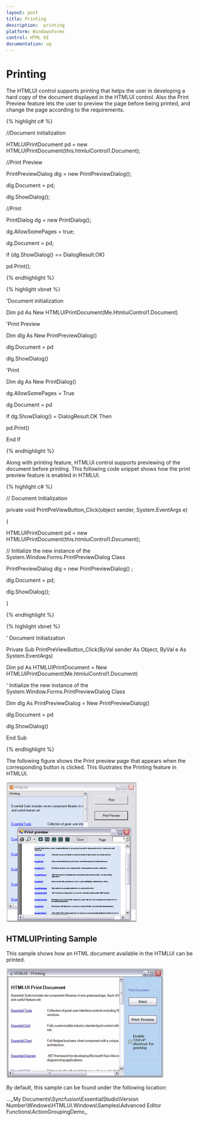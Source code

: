 ```yaml
---
layout: post
title: Printing
description:  printing
platform: WindowsForms
control: HTML UI
documentation: ug
---
```


#  Printing

The HTMLUI control supports printing that helps the user in developing a hard copy of the document displayed in the HTMLUI control. Also the Print Preview feature lets the user to preview the page before being printed, and change the page according to the requirements.



{% highlight c# %}



//Document initialization

HTMLUIPrintDocument pd = new HTMLUIPrintDocument(this.htmluiControl1.Document);



//Print Preview

PrintPreviewDialog dlg = new PrintPreviewDialog();

dlg.Document = pd;

dlg.ShowDialog();



//Print

PrintDialog dg = new PrintDialog();

dg.AllowSomePages = true;

dg.Document = pd;

if (dg.ShowDialog() == DialogResult.OK)

pd.Print();

{% endhighlight %}

{% highlight vbnet %}



'Document initialization

Dim pd As New HTMLUIPrintDocument(Me.HtmluiControl1.Document)



'Print Preview

Dim dlg As New PrintPreviewDialog()

dlg.Document = pd

dlg.ShowDialog()



'Print

Dim dg As New PrintDialog()

dg.AllowSomePages = True

dg.Document = pd

If dg.ShowDialog() = DialogResult.OK Then

pd.Print()

End If

{% endhighlight %}

Along with printing feature, HTMLUI control supports previewing of the document before printing. This following code snippet shows how the print preview feature is enabled in HTMLUI.



{% highlight c# %}



// Document Initialization

private void PrintPreViewButton_Click(object sender, System.EventArgs e)

{

  HTMLUIPrintDocument pd = new HTMLUIPrintDocument(this.htmluiControl1.Document);



  // Initialize the new instance of the System.Window.Forms.PrintPreviewDialog Class

  PrintPreviewDialog dlg = new PrintPreviewDialog() ;

  dlg.Document = pd;

  dlg.ShowDialog();

}  

{% endhighlight %}

{% highlight vbnet %}



' Document Initialization 

Private Sub PrintPreViewButton_Click(ByVal sender As Object, ByVal e As System.EventArgs)

Dim pd As HTMLUIPrintDocument = New HTMLUIPrintDocument(Me.htmluiControl1.Document)



' Initialize the new instance of the System.Window.Forms.PrintPreviewDialog Class

Dim dlg As PrintPreviewDialog = New PrintPreviewDialog()

dlg.Document = pd

dlg.ShowDialog()

End Sub

{% endhighlight %}

The following figure shows the Print preview page that appears when the corresponding button is clicked. This illustrates the Printing feature in HTMLUI.

![](Printing_images/Printing_img1.png)



## HTMLUIPrinting Sample

This sample shows how an HTML document available in the HTMLUI can be printed.

![](Printing_images/Printing_img2.jpeg)





By default, this sample can be found under the following location:

...\_My Documents\Syncfusion\EssentialStudio\Version Number\Windows\HTMLUI.Windows\Samples\Advanced Editor Functions\ActionGroupingDemo_

